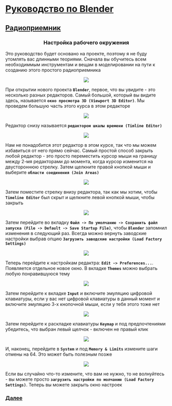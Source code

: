 # [Руководство по Blender](../blender_tutorials.md)

## [Радиоприемник](radio_00.md)

### <center> Настройка рабочего окружения </center>

Это руководство будет основано на проекте, поэтому я не буду утомлять вас длинными теориями. Сначала вы обучитесь всем необходиммым инструментам и вещам в моделировании на пути к созданию этого простого радиоприемника

<center><img src="img/radio_001.png"></center>

При открытии нового проекта **`Blender`**, первое, что вы увидите - это несколько разных редакторов. Самый большой, который вы видите здесь, называется
**`окно просмотра 3D (Viewport 3D Editor)`**. Мы проведем большую часть этого курса в этом редакторе

<center><img src="img/radio_002.png"></center>

Редактор снизу называется **`редактором шкалы времени (Timline Editor)`**

<center><img src="img/radio_003.png"></center>

Нам не понадобится этот редактор в этом
курсе, так что мы можем избавиться от него прямо сейчас. Самый простой способ закрыть любой редактор - это просто переместить курсор мыши на границу между 2-мя редакторами до момента, когда курсор изменится на двустороннюю стрелку. Затем щелкните правой кнопкой мыши и выберите **`области соединения (Join Areas)`**

<center><img src="img/radio_004.png"></center>

Затем поместите стрелку внизу редактора, так как мы хотим, чтобы **`Timeline Editor`** был скрыт
и щелкните левой кнопкой мыши, чтобы закрыть

<center><img src="img/radio_005.png"></center>

Затем перейдите во вкладку **`Файл -> По умолчанию -> Сохранить файл запуска (File -> Default -> Save Startup File)`**, чтобы **`Blender`** запомнил изменения в следующий раз. Всегда можно вернуть заводские настройки выбрав опцию **`Загрузить заводские настройки (Load Factory Settings)`**

<center><img src="img/radio_006.png"></center>

Теперь перейдите к настройкам редактра: **`Edit -> Preferences...`**. Появляется отдельное новое окно.
В вкладке **`Themes`** можно выбрать любую понравившуюся тему

<center><img src="img/radio_007.png"></center>

Затем перейдите к вкладке **`Input`** и включите эмуляцию цифровой клавиатуры, если у вас нет цифровой клавиатуры в данный момент и включите эмуляцию 3-х кнопочной мыши, если у тебя этого тоже нет

<center><img src="img/radio_008.png"></center>

Затем перейдите к раскладке клавиатуры **`Keymap`** и под предпочтениями убедитесь, что выбран левый щелчок - включен не правый клик

<center><img src="img/radio_009.png"></center>

И, наконец, перейдите в **`System`** и под
**`Memory & Limits`** измените шаги отмены на 64. Это может быть полезным позже

<center><img src="img/radio_010.png"></center>

Если вы случайно что-то измените, что вам не нужно, то не волнуйтесь - вы можете просто **`загрузить настройки по молчанию (Load Factory Settings)`**. Теперь вы можете закрыть окно настроек

### [Далее](radio_02.md)